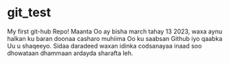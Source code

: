 # git_test
My first git-hub Repo!
Maanta Oo ay bisha march tahay 13 2023, waxa aynu halkan ku baran doonaa casharo muhiima Oo ku saabsan Github iyo qaabka Uu u shaqeeyo. Sidaa daradeed waxan idinka codsanayaa inaad soo dhowataan dhammaan ardayda sharafta leh.